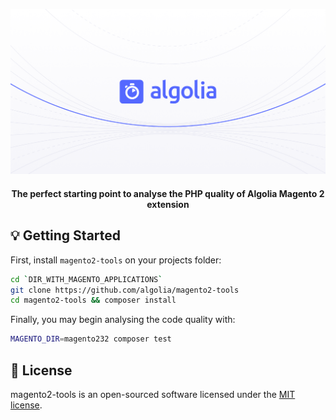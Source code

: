 <p align="center">
  <a href="https://www.algolia.com">
    <img alt="" src="https://raw.githubusercontent.com/algolia/algoliasearch-client-common/master/readme-banner.png" >
  </a>

  <h4 align="center">The perfect starting point to analyse the PHP quality of Algolia Magento 2 extension</h4>
</p>

## 💡 Getting Started

First, install `magento2-tools` on your projects folder:
```bash
cd `DIR_WITH_MAGENTO_APPLICATIONS`
git clone https://github.com/algolia/magento2-tools
cd magento2-tools && composer install
```

Finally, you may begin analysing the code quality with:
```bash
MAGENTO_DIR=magento232 composer test
```

## 📄 License

magento2-tools is an open-sourced software licensed under the [MIT license](LICENSE).
